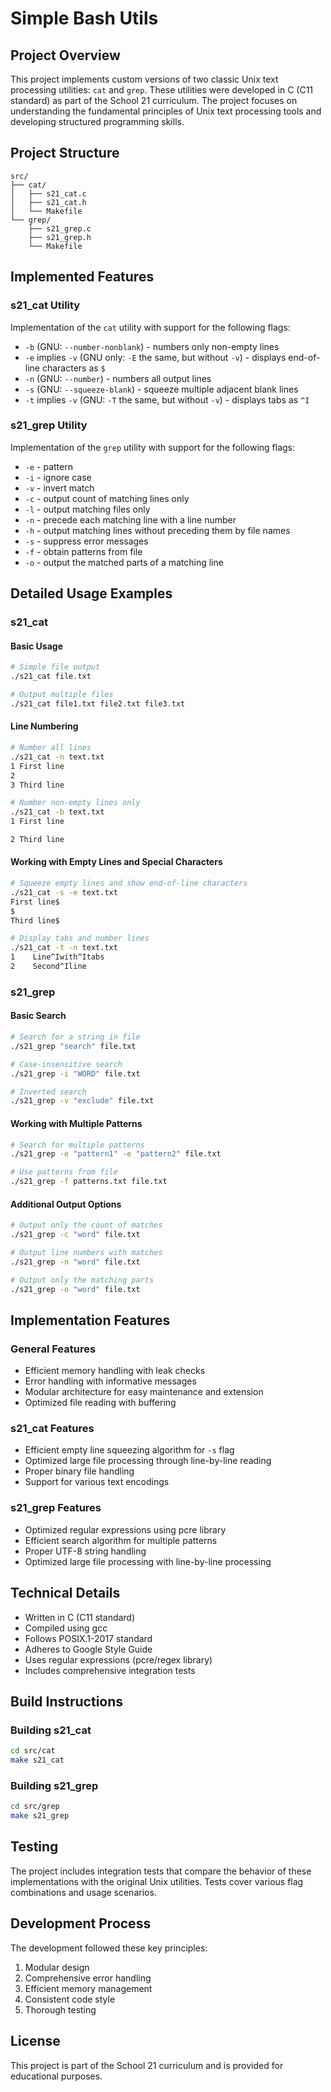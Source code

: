 # Simple Bash Utils

## Project Overview
This project implements custom versions of two classic Unix text processing utilities: `cat` and `grep`. These utilities were developed in C (C11 standard) as part of the School 21 curriculum. The project focuses on understanding the fundamental principles of Unix text processing tools and developing structured programming skills.

## Project Structure
```
src/
├── cat/
│   ├── s21_cat.c
│   ├── s21_cat.h
│   └── Makefile
└── grep/
    ├── s21_grep.c
    ├── s21_grep.h
    └── Makefile
```

## Implemented Features

### s21_cat Utility
Implementation of the `cat` utility with support for the following flags:
- `-b` (GNU: `--number-nonblank`) - numbers only non-empty lines
- `-e` implies `-v` (GNU only: `-E` the same, but without `-v`) - displays end-of-line characters as `$`
- `-n` (GNU: `--number`) - numbers all output lines
- `-s` (GNU: `--squeeze-blank`) - squeeze multiple adjacent blank lines
- `-t` implies `-v` (GNU: `-T` the same, but without `-v`) - displays tabs as `^I`

### s21_grep Utility
Implementation of the `grep` utility with support for the following flags:
- `-e` - pattern
- `-i` - ignore case
- `-v` - invert match
- `-c` - output count of matching lines only
- `-l` - output matching files only
- `-n` - precede each matching line with a line number
- `-h` - output matching lines without preceding them by file names
- `-s` - suppress error messages
- `-f` - obtain patterns from file
- `-o` - output the matched parts of a matching line

## Detailed Usage Examples

### s21_cat

#### Basic Usage
```bash
# Simple file output
./s21_cat file.txt

# Output multiple files
./s21_cat file1.txt file2.txt file3.txt
```

#### Line Numbering
```bash
# Number all lines
./s21_cat -n text.txt
1 First line
2
3 Third line

# Number non-empty lines only
./s21_cat -b text.txt
1 First line

2 Third line
```

#### Working with Empty Lines and Special Characters
```bash
# Squeeze empty lines and show end-of-line characters
./s21_cat -s -e text.txt
First line$
$
Third line$

# Display tabs and number lines
./s21_cat -t -n text.txt
1    Line^Iwith^Itabs
2    Second^Iline
```

### s21_grep

#### Basic Search
```bash
# Search for a string in file
./s21_grep "search" file.txt

# Case-insensitive search
./s21_grep -i "WORD" file.txt

# Inverted search
./s21_grep -v "exclude" file.txt
```

#### Working with Multiple Patterns
```bash
# Search for multiple patterns
./s21_grep -e "pattern1" -e "pattern2" file.txt

# Use patterns from file
./s21_grep -f patterns.txt file.txt
```

#### Additional Output Options
```bash
# Output only the count of matches
./s21_grep -c "word" file.txt

# Output line numbers with matches
./s21_grep -n "word" file.txt

# Output only the matching parts
./s21_grep -o "word" file.txt
```

## Implementation Features

### General Features
- Efficient memory handling with leak checks
- Error handling with informative messages
- Modular architecture for easy maintenance and extension
- Optimized file reading with buffering

### s21_cat Features
- Efficient empty line squeezing algorithm for `-s` flag
- Optimized large file processing through line-by-line reading
- Proper binary file handling
- Support for various text encodings

### s21_grep Features
- Optimized regular expressions using pcre library
- Efficient search algorithm for multiple patterns
- Proper UTF-8 string handling
- Optimized large file processing with line-by-line processing

## Technical Details
- Written in C (C11 standard)
- Compiled using gcc
- Follows POSIX.1-2017 standard
- Adheres to Google Style Guide
- Uses regular expressions (pcre/regex library)
- Includes comprehensive integration tests

## Build Instructions

### Building s21_cat
```bash
cd src/cat
make s21_cat
```

### Building s21_grep
```bash
cd src/grep
make s21_grep
```

## Testing
The project includes integration tests that compare the behavior of these implementations with the original Unix utilities. Tests cover various flag combinations and usage scenarios.

## Development Process
The development followed these key principles:
1. Modular design
2. Comprehensive error handling
3. Efficient memory management
4. Consistent code style
5. Thorough testing

## License
This project is part of the School 21 curriculum and is provided for educational purposes.
